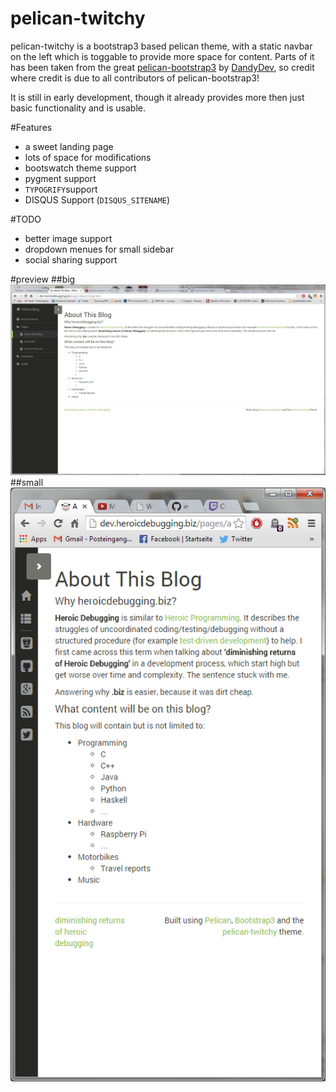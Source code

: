 pelican-twitchy
===================

pelican-twitchy is a bootstrap3 based pelican theme, with a static navbar on the left which is toggable to provide more space for content. Parts of it has been taken from the great [pelican-bootstrap3](https://github.com/DandyDev/pelican-bootstrap3) by [DandyDev](http://dandydev.net/), so credit where credit is due to all contributors of pelican-bootstrap3!

It is still in early development, though it already provides more then just basic functionality and is usable.

#Features

*    a sweet landing page
*    lots of space for modifications
*    bootswatch theme support
*    pygment support
*    `TYPOGRIFY`support
*    DISQUS Support (`DISQUS_SITENAME`)

#TODO

*    better image support
*    dropdown menues for small sidebar
*    social sharing support

#preview 
##big
![Preview](/preview_big.PNG)
##small
![Preview](/preview_small.PNG)

